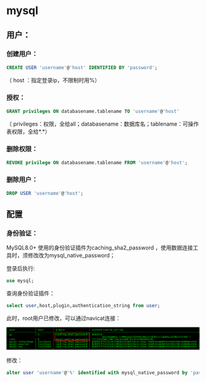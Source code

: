 # mysql

## 用户：

### 创建用户：

```sql
CREATE USER 'username'@'host' IDENTIFIED BY 'password';
```

（ host ：指定登录ip，不限制时用%）

### 授权：

```sql
GRANT privileges ON databasename.tablename TO 'username'@'host'
```

（ privileges：权限，全给all；databasename：数据库名；tablename：可操作表权限，全给*.*）

### 删除权限：

```sql
REVOKE privilege ON databasename.tablename FROM 'username'@'host';
```

### 删除用户：

```sql
DROP USER 'username'@'host';
```

## 配置

### 身份验证：

MySQL8.0+ 使用的身份验证插件为caching_sha2_password ，使用数据连接工具时，须修改改为mysql_native_password；

登录后执行:

```sql
use mysql;
```

查询身份验证插件：

```sql
select user,host,plugin,authentication_string from user;
```

此时，root用户已修改，可以通过navicat连接：

![image-20191224095932907](mysql.assets\image-20191224095932907.png)

修改：

```sql
alter user 'username'@'%' identified with mysql_native_password by 'password';
```

